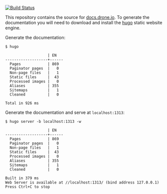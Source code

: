 [![Build Status](https://cloud.drone.io/api/badges/drone/docs/status.svg)](https://cloud.drone.io/drone/docs)

This repository contains the source for [docs.drone.io](http://docs.drone.io).
To generate the documentation you will need to download and install the [hugo](https://gohugo.io/overview/installing/) static website engine.

Generate the documentation:

```
$ hugo

                   | EN   
-------------------+------
  Pages            | 869  
  Paginator pages  |   0  
  Non-page files   |   1  
  Static files     |  43  
  Processed images |   0  
  Aliases          | 355  
  Sitemaps         |   1  
  Cleaned          |   0  

Total in 926 ms
```

Generate the documentation and serve at `localhost:1313`:

```
$ hugo server -b localhost:1313 -w

                   | EN   
-------------------+------
  Pages            | 869  
  Paginator pages  |   0  
  Non-page files   |   1  
  Static files     |  43  
  Processed images |   0  
  Aliases          | 355  
  Sitemaps         |   1  
  Cleaned          |   0  

Built in 379 ms
Web Server is available at //localhost:1313/ (bind address 127.0.0.1)
Press Ctrl+C to stop
```
